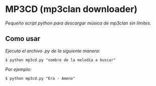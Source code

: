 # MP3CD (mp3clan downloader)
_Pequeño script python para descargar música de mp3clan sin límites._
## Como usar
_Ejecuta el archivo .py de la siguiente manera:_
```
$ python mp3cd.py "nombre de la melodía a buscar"
```
_Por ejemplo:_
```
$ python mp3cd.py "Era - Ameno"
```
